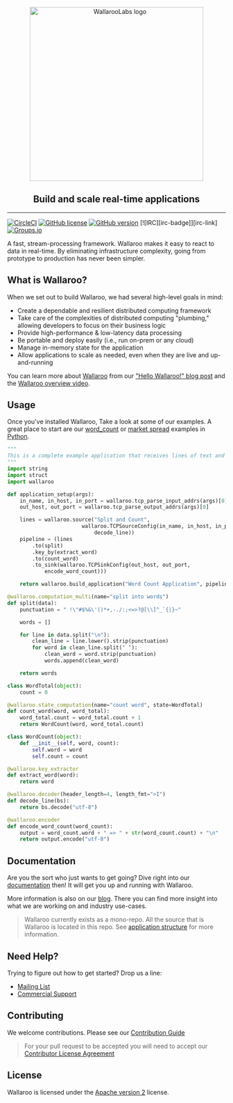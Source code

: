 <p align="center"><a href="https://www.wallaroolabs.com/"><img src="wallaroo-logo.png" alt="WallarooLabs logo" width="400"/></a></p>
<h2 align="center">Build and scale real-time applications</h2>

---
[![CircleCI](https://circleci.com/gh/WallarooLabs/wallaroo.svg?style=shield)](https://circleci.com/gh/WallarooLabs/wallaroo)
[![GitHub license](https://img.shields.io/badge/license-apache%202-blue.svg)][wallaroo-license-readme]
[![GitHub version](https://badge.fury.io/gh/WallarooLabs%2Fwallaroo.svg)](http://badge.fury.io/gh/WallarooLabs%2Fwallaroo)
[![IRC][irc-badge]][irc-link]
[![Groups.io][group-badge]][group-link]

A fast, stream-processing framework. Wallaroo makes it easy to react to data in real-time. By eliminating infrastructure complexity, going from prototype to production has never been simpler.

## What is Wallaroo?

When we set out to build Wallaroo, we had several high-level goals in mind:

- Create a dependable and resilient distributed computing framework
- Take care of the complexities of distributed computing "plumbing," allowing developers to focus on their business logic
- Provide high-performance & low-latency data processing
- Be portable and deploy easily (i.e., run on-prem or any cloud)
- Manage in-memory state for the application
- Allow applications to scale as needed, even when they are live and up-and-running

You can learn more about [Wallaroo][home-page] from our ["Hello Wallaroo!" blog post][hello-wallaroo-post] and the [Wallaroo overview video][overview-video].

## Usage

Once you've installed Wallaroo, Take a look at some of our examples. A great place to start are our [word_count][word_count] or [market spread][market-spread] examples in [Python](python-examples).

```python
"""
This is a complete example application that receives lines of text and counts each word.
"""
import string
import struct
import wallaroo

def application_setup(args):
    in_name, in_host, in_port = wallaroo.tcp_parse_input_addrs(args)[0]
    out_host, out_port = wallaroo.tcp_parse_output_addrs(args)[0]

    lines = wallaroo.source("Split and Count",
                        wallaroo.TCPSourceConfig(in_name, in_host, in_port,
                            decode_line))
    pipeline = (lines
        .to(split)
        .key_by(extract_word)
        .to(count_word)
        .to_sink(wallaroo.TCPSinkConfig(out_host, out_port,
            encode_word_count)))

    return wallaroo.build_application("Word Count Application", pipeline)

@wallaroo.computation_multi(name="split into words")
def split(data):
    punctuation = " !\"#$%&\'()*+,-./:;<=>?@[\\]^_`{|}~"

    words = []

    for line in data.split("\n"):
        clean_line = line.lower().strip(punctuation)
        for word in clean_line.split(" "):
            clean_word = word.strip(punctuation)
            words.append(clean_word)

    return words

class WordTotal(object):
    count = 0

@wallaroo.state_computation(name="count word", state=WordTotal)
def count_word(word, word_total):
    word_total.count = word_total.count + 1
    return WordCount(word, word_total.count)

class WordCount(object):
    def __init__(self, word, count):
        self.word = word
        self.count = count

@wallaroo.key_extractor
def extract_word(word):
    return word

@wallaroo.decoder(header_length=4, length_fmt=">I")
def decode_line(bs):
    return bs.decode("utf-8")

@wallaroo.encoder
def encode_word_count(word_count):
    output = word_count.word + " => " + str(word_count.count) + "\n"
    return output.encode("utf-8")
```

## Documentation

Are you the sort who just wants to get going? Dive right into our [documentation][documentation] then! It will get you up and running with Wallaroo.

More information is also on our [blog][blog-link]. There you can find more insight into what we are working on and industry use-cases.

> Wallaroo currently exists as a mono-repo. All the source that is Wallaroo is located in this repo. See [application structure][application-structure-link] for more information.

## Need Help?

Trying to figure out how to get started? Drop us a line:

- [Mailing List][group-link]
- [Commercial Support][commercial-support-email]

## Contributing

We welcome contributions. Please see our [Contribution Guide][contribution-guide]

> For your pull request to be accepted you will need to accept our [Contributor License Agreement][cla]

## License

Wallaroo is licensed under the [Apache version 2][apache-2-license] license.

[apache-2-license]: https://www.apache.org/licenses/LICENSE-2.0
[application-structure-link]: MONOREPO.md
[blog-link]: https://blog.wallaroolabs.com/
[cla]: https://gist.github.com/WallarooLabsTeam/e06d4fed709e0e7035fdaa7249bf88fb
[commercial-support-email]: mailto:sales@wallaroolabs.com
[contribution-guide]: CONTRIBUTING.md
[documentation]: https://docs.wallaroolabs.com/
[group-badge]: https://img.shields.io/badge/mailing%20list-join%20%E2%86%92-%23551A8B.svg
[group-link]: https://groups.io/g/wallaroo
[hello-wallaroo-post]: https://blog.wallaroolabs.com/2017/03/hello-wallaroo/
[home-page]: https://www.wallaroolabs.com/
[word_count]: examples/python/word_count/
[market-spread]: examples/python/market_spread/
[overview-video]: https://vimeo.com/234753585
[python-examples]: examples/python/
[reverse]: examples/python/reverse/
[wallaroo-license-readme]: #license
